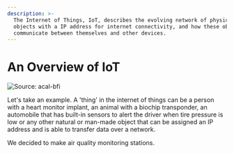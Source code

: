```yaml
---
description: >-
  The Internet of Things, IoT, describes the evolving network of physical
  objects with a IP address for internet connectivity, and how these objects
  communicate between themselves and other devices.
---
```


# An Overview of IoT

![Source: acal-bfi](.gitbook/assets/IoT\_image.jpg)

Let's take an example. A 'thing' in the internet of things can be a person with a heart monitor implant, an animal with a biochip transponder, an automobile that has built-in sensors to alert the driver when tire pressure is low or any other natural or man-made object that can be assigned an IP address and is able to transfer data over a network.

We decided to make air quality monitoring stations.
